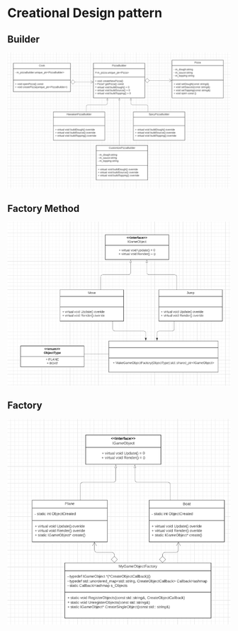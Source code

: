 # Creational Design pattern 

## Builder  


![alt text](https://github.com/hancockyang/cpp_practice/blob/main/Design_Pattern/Creational/builder-Pizza.PNG)


## Factory Method  
![alt text](https://github.com/hancockyang/cpp_practice/blob/main/Design_Pattern/Creational/Factory-GameObject.PNG)


## Factory   
![alt text](https://github.com/hancockyang/cpp_practice/blob/main/Design_Pattern/Creational/Factory-GameObject2.PNG)